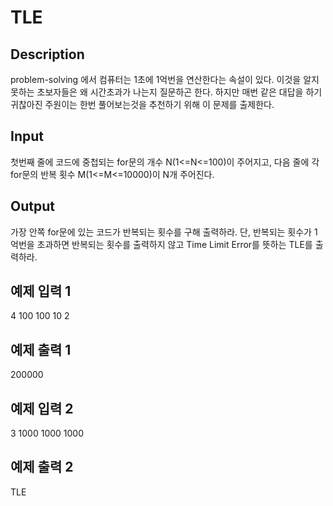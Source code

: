 # TLE

## Description

problem-solving 에서 컴퓨터는 1초에 1억번을 연산한다는 속설이 있다. 이것을 알지 못하는 초보자들은 왜 시간초과가 나는지 질문하곤 한다. 하지만 매번 같은 대답을 하기 귀찮아진 주원이는 한번 풀어보는것을 추천하기 위해 이 문제를 출제한다.

## Input

첫번째 줄에 코드에 중첩되는 for문의 개수 N(1<=N<=100)이 주어지고, 다음 줄에 각 for문의 반복 횟수 M(1<=M<=10000)이 N개 주어진다. 

## Output

가장 안쪽 for문에 있는 코드가 반복되는 횟수를 구해 출력하라. 단, 반복되는 횟수가 1억번을 초과하면 반복되는 횟수를 출력하지 않고 Time Limit Error를 뜻하는 TLE를 출력하라.

## 예제 입력 1
4
100 100 10 2
## 예제 출력 1
200000

## 예제 입력 2
3
1000 1000 1000
## 예제 출력 2
TLE